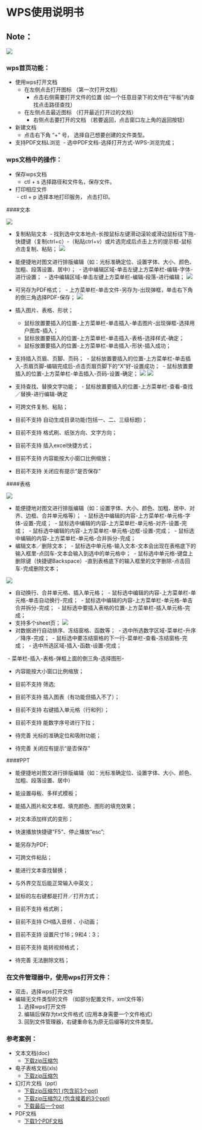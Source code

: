 # WPS使用说明书
## Note：  

![](https://github.com/openthos/community-analysis/blob/master/pic/using-instractions-pic/wps.png)

### wps首页功能：  
- 使用wps打开文档
  - 在左侧点击打开图标   （第一次打开文档）
    - 点击右侧需要打开文件的位置   (如一个任意目录下的文件在“平板”内查找点击路径查找）
  - 在左侧点击最近图标   （打开最近打开过的文档）
    - 右侧点击要打开的文档   （若要返回，点击窗口左上角的返回按钮）
- 新建文档
  - 点击右下角 “+” 号， 选择自己想要创建的文件类型。
- 支持PDF文档L浏览
  - 选中PDF文档-选择打开方式-WPS-浏览完成；
### wps文档中的操作：  
- 保存wps文档  
  - ctl + s 选择路径和文件名，保存文件。  
- 打印相应文件  
  - ctl + p 选择本地打印服务， 点击打印。
  
####文本

![](https://github.com/openthos/community-analysis/blob/master/pic/WPSpic/Screenshot_2016-12-28-15-37-07.png)

- 复制粘贴文本
  - 找到选中文本地点-长按鼠标左键滑动滚轮或滑动鼠标往下拖-快捷键（复制ctrl+c）-（粘贴ctrl+v）或片选完成后点击上方的提示框-鼠标点击复制、粘贴；
![](https://github.com/openthos/community-analysis/blob/master/pic/WPSpic/Screenshot_2016-12-28-15-50-04.png)
- 能便捷地对图文进行排版编辑（如：光标准确定位、设置字体、大小、颜色、加粗、段落设置、居中）；
  - 选中编辑区域-单击左键上方菜单栏-编辑-字体-进行设置；
  - 选中编辑区域-单击左键上方菜单栏-编辑-段落-进行编辑；
![](https://github.com/openthos/community-analysis/blob/master/pic/WPSpic/Screenshot_2016-12-28-15-52-56.png)
- 可另存为PDF格式；
  - 上方菜单栏-单击文件-另存为-出现弹框，单击右下角的倒三角选择PDF-保存；
![](https://github.com/openthos/community-analysis/blob/master/pic/WPSpic/Screenshot_2016-12-28-16-03-55.png)
- 插入图片、表格、形状；
  - 鼠标放置要插入的位置-上方菜单栏-单击插入-单击图片-出现弹框-选择用户图库-插入；
  - 鼠标放置要插入的位置-上方菜单栏-单击插入-表格-选择样式-确定；
  - 鼠标放置要插入的位置-上方菜单栏-单击插入-形状-插入成功；
- 支持插入页眉、页脚、页码；
  - 鼠标放置要插入的位置-上方菜单栏-单击插入-页眉页脚-编辑完成后-点击页眉页脚下的“X“好-设置成功；
  - 鼠标放置要插入的位置-上方菜单栏-单击插入-页码-设置-确定；
![](https://github.com/openthos/community-analysis/blob/master/pic/WPSpic/Screenshot_2016-12-28-16-14-57.png)
![](https://github.com/openthos/community-analysis/blob/master/pic/WPSpic/Screenshot_2016-12-28-16-15-07.png)
- 支持查找、替换文字功能；
  - 鼠标放置要插入的位置-上方菜单栏-查看-查找／替换-进行编辑-确定
- 可跨文件复制、粘贴；

- 目前不支持 自动生成目录功能(包括一、二、三级标题)；
- 目前不支持 格式刷、纸张方向、文字方向；
- 目前不支持 插入excel快捷方式；
- 目前不支持 内容能按大小窗口比例缩放；
- 目前不支持 关闭应有提示“是否保存”

####表格

![](https://github.com/openthos/community-analysis/blob/master/pic/WPSpic/Screenshot_2016-12-28-16-44-27.png)

- 能便捷地对图文进行排版编辑（如：设置字体、大小、颜色、加粗、居中、对齐、边框、合并单元格等）；
  - 鼠标选中编辑的内容-上方菜单栏-单元格-字体-设置-完成；
  - 鼠标选中编辑的内容-上方菜单栏-单元格-对齐-设置-完成；
  - 鼠标选中编辑的内容-上方菜单栏-单元格-边框-设置-完成；
  - 鼠标选中编辑的内容-上方菜单栏-单元格-合并拆分-完成；
- 编辑文本／删除文本；
  - 鼠标选中单元格-输入文本-文本会出现在表格底下的输入框里-点回车-文本会输入到选中的单元格中；
  - 鼠标选中单元格-键盘上删除键（快捷键Backspace）-直到表格底下的输入框里的文字删除-点击回车-完成删除文本；

![](https://github.com/openthos/community-analysis/blob/master/pic/WPSpic/Screenshot_2016-12-28-17-09-25.png)
- 自动换行、合并单元格、插入单元格；
  - 鼠标选中编辑的内容-上方菜单栏-单元格-单击自动换行-完成；
  - 鼠标选中编辑的内容-上方菜单栏-单元格-单击合并拆分-完成；
  - 鼠标选中要插入表格的位置-上方菜单栏-插入单元格-完成；
- 支持多个sheet页；
![](https://github.com/openthos/community-analysis/blob/master/pic/WPSpic/Screenshot_2016-12-28-17-15-17.png)
- 对数据进行自动排序、冻结窗格、函数等；
  - 选中所选数字区域-菜单栏-升序／降序-完成；
  - 鼠标选中要冻结窗格的下一行-菜单栏-查看-冻结窗格-完成；
  - 选中所选区域-插入-函数-设置-完成；

  - 菜单栏-插入-表格-弹框上面的倒三角-选择图形-
- 内容能按大小窗口比例缩放；



- 目前不支持 筛选;
- 目前不支持 插入图表（有功能但插入不了）；
- 目前不支持 右键插入单元格（行和列）；
- 目前不支持 能数字序号进行下拉；
- 待完善 光标的准确定位和吸附功能；
- 待完善 关闭应有提示“是否保存”

####PPT

- 能便捷地对图文进行排版编辑（如：光标准确定位、设置字体、大小、颜色、加粗、段落设置、居中）
- 能设置母板、多样式模板；
- 能插入图片和文本框、填充颜色、图形的填充效果；
- 对文本添加样式的变形；
- 快速播放快捷键"F5"、停止播放“esc”;
- 能另存为PDF;
- 可跨文件粘贴；
- 能进行文本查找替换；
- 与外界交互后能正常输入中英文；
- 鼠标的左右键都是打开／打开方式；
  
- 目前不支持 格式刷；
- 目前不支持 CH插入音频 、小动画；
- 目前不支持 设置尺寸16；9和4：3；
- 目前不支持 能转视频格式；
- 待完善 无法删除文档；
 
### 在文件管理器中，使用wps打开文件：  
- 双击，选择wps打开文件  
- 编辑无文件类型的文件   （如部分配置文件，xml文件等）
  1. 选择wps打开文件
  2. 编辑后保存为txt文件格式  (应用本身需要一个文件格式）  
  3. 回到文件管理器，右键重命名为原无后缀等的文件类型。

### 参考案例：  
- 文本文档(doc)  
  - [下载zip压缩包](https://github.com/openthos/multiwin-analysis/tree/master/doc/docs.zip) 
- 电子表格文档(xls)
  - [下载zip压缩包](https://github.com/openthos/multiwin-analysis/tree/master/doc/xls.zip) 
- 幻灯片文档（ppt）
  - [下载zip压缩包1 (包含前3个ppt)](https://github.com/openthos/multiwin-analysis/tree/master/doc/ppt.zip) 
  - [下载zip压缩包2 (包含接着的3个ppt)](https://github.com/openthos/multiwin-analysis/tree/master/doc/ppt2.zip) 
  - [下载最后一个ppt](https://github.com/openthos/multiwin-analysis/tree/master/doc/tmp_19691-一铭翻译云V2.0介绍-950946290.pptx) 
- PDF文档
  - [下载1个PDF文档](https://github.com/openthos/multiwin-analysis/tree/master/doc/cy-1.pdf) 
